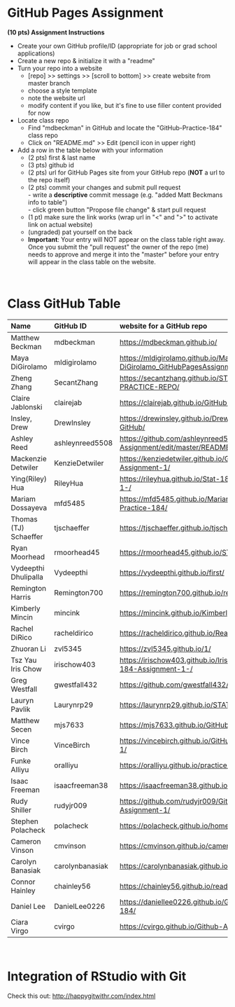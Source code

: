 
# GitHub Pages Assignment

**(10 pts) Assignment Instructions**

- Create your own GitHub profile/ID (appropriate for job or grad school applications)  
- Create a new repo & initialize it with a "readme"   
- Turn your repo into a website  
    - [repo] >> settings >> [scroll to bottom] >> create website from master branch  
    - choose a style template 
    - note the website url  
    - modify content if you like, but it's fine to use filler content provided for now  
- Locate class repo
    - Find "mdbeckman" in GitHub and locate the "GitHub-Practice-184" class repo
    - Click on "README.md" >> Edit (pencil icon in upper right)
- Add a row in the table below with your information   
    - (2 pts) first & last name  
    - (3 pts) github id  
    - (2 pts) url for GitHub Pages site from your GitHub repo (**NOT** a url to the repo itself)
    - (2 pts) commit your changes and submit pull request   
            - write a **descriptive** commit message (e.g. "added Matt Beckmans info to table")  
            - click green button "Propose file change" & start pull request  
    - (1 pt) make sure the link works (wrap url in "<" and ">" to activate link on actual website)  
    - (ungraded) pat yourself on the back
    - **Important**: Your entry will NOT appear on the class table right away.  Once you submit the "pull request" the owner of the repo (me) needs to approve and merge it into the "master" before your entry will appear in the class table on the website. 

<br>

# Class GitHub Table 

|Name                     |GitHub ID             |website for a GitHub repo                                |  
|:------------------------|:---------------------|:--------------------------------------------------------|  
| Matthew Beckman | mdbeckman | <https://mdbeckman.github.io/> |  
| Maya DiGirolamo | mldigirolamo | <https://mldigirolamo.github.io/Maya-DiGirolamo_GitHubPagesAssignment/> |  
| Zheng Zhang | SecantZhang | <https://secantzhang.github.io/STAT184-PRACTICE-REPO/> |  
| Claire Jablonski | clairejab | <https://clairejab.github.io/GitHub-Assignment-1/> |  
| Insley, Drew | DrewInsley| <https://drewinsley.github.io/Drew-Insley-184-GitHub/> |  
| Ashley Reed | ashleynreed5508 | https://github.com/ashleynreed5508/Stat-184-Assignment/edit/master/README.md |  
| Mackenzie Detwiler      | KenzieDetwiler       | <https://kenziedetwiler.github.io/GitHub-Assignment-1/>   |    
| Ying(Riley) Hua |RileyHua |  https://rileyhua.github.io/Stat-184-assignment-1-/|  
| Mariam Dossayeva | mfd5485 | <https://mfd5485.github.io/MariamGitHub-Practice-184/> |  
| Thomas (TJ) Schaeffer | tjschaeffer | <https://tjschaeffer.github.io/tjschaefferwebsite/> |  
|Ryan Moorhead | rmoorhead45 | <https://rmoorhead45.github.io/STAT184/> |  
| Vydeepthi Dhulipalla | Vydeepthi  |  https://vydeepthi.github.io/first/  |   
| Remington Harris|Remington700|<https://remington700.github.io/remy_repo/>|  
| Kimberly Mincin | mincink | <https://mincink.github.io/Kimberly-Website/> |  
| Rachel DiRico | racheldirico | <https://racheldirico.github.io/ReadMe2/> |  
| Zhuoran Li   | zvl5345|<https://zvl5345.github.io/1/>  |  
|Tsz Yau Iris Chow| irischow403| <https://irischow403.github.io/Iris-Chow-Stat-184-Assignment-1-/> |  
| Greg Westfall | gwestfall432 | <https://github.com/gwestfall432/stat184github> |  
| Lauryn Pavlik | Laurynrp29 | <https://laurynrp29.github.io/STAT..184/> | 
| Matthew Secen | mjs7633 | <https://mjs7633.github.io/GitHub-Assignment-1/> |  
| Vince Birch | VinceBirch| <https://vincebirch.github.io/GitHub-Assignment-1/>|  
| Funke Alliyu | oralliyu | <https://oralliyu.github.io/practice/> | 
| Isaac Freeman | isaacfreeman38 | <https://isaacfreeman38.github.io/freemangithub1/> | 
| Rudy Shiller | rudyjr009| <https://github.com/rudyjr009/Github-Assignment-1/> |  
| Stephen Polacheck | polacheck | <https://polacheck.github.io/home/> |  
| Cameron Vinson | cmvinson | <https://cmvinson.github.io/cameronvinson-/> |  
| Carolyn Banasiak | carolynbanasiak| <https://carolynbanasiak.github.io/readme/> |  
|Connor Hainley| chainley56 | <https://chainley56.github.io/readme/> |  
| Daniel Lee | DanielLee0226 |<https://daniellee0226.github.io/GitHub-Practice-184/>|  
| Ciara Virgo | cvirgo | <https://cvirgo.github.io/Github-Assignment-1/> |  

<br>

# Integration of RStudio with Git

Check this out: <http://happygitwithr.com/index.html>


